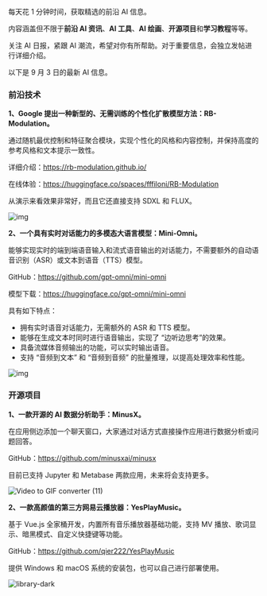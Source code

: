 每天花 1 分钟时间，获取精选的前沿 AI 信息。

内容涵盖但不限于**前沿 AI 资讯**、**AI 工具**、**AI 绘画**、**开源项目**和**学习教程**等等。

关注 AI 日报，紧跟 AI 潮流，希望对你有所帮助。对于重要信息，会独立发帖进行详细介绍。

以下是 9 月 3 日的最新 AI 信息。

### 前沿技术

**1、Google 提出一种新型的、无需训练的个性化扩散模型方法：RB-Modulation。**

通过随机最优控制和特征聚合模块，实现个性化的风格和内容控制，并保持高度的参考风格和文本提示一致性。

详细介绍：https://rb-modulation.github.io/

在线体验：https://huggingface.co/spaces/fffiloni/RB-Modulation

从演示来看效果非常好，而且它还直接支持 SDXL 和 FLUX。

![img](https://rb-modulation.github.io/data/web1.png)



**2、一个具有实时对话能力的多模态大语言模型：Mini-Omni。**

能够实现实时的端到端语音输入和流式语音输出的对话能力，不需要额外的自动语音识别（ASR）或文本到语音（TTS）模型。

GitHub：https://github.com/gpt-omni/mini-omni

模型下载：https://huggingface.co/gpt-omni/mini-omni

具有如下特点：

- 拥有实时语音对话能力，无需额外的 ASR 和 TTS 模型。
- 能够在生成文本时同时进行语音输出，实现了 “边听边思考”的效果。
- 具备流媒体音频输出的功能，可以实时输出语音。
- 支持 “音频到文本” 和 “音频到音频” 的批量推理，以提高处理效率和性能。

![img](https://cdn.jsdelivr.net/gh/freelander/oss@master/ai-daily/2024-09-03/frameworkv3.jpg)



### 开源项目

**1、一款开源的 AI 数据分析助手：MinusX。**

在应用侧边添加一个聊天窗口，大家通过对话方式直接操作应用进行数据分析或问题回答。

GitHub：https://github.com/minusxai/minusx

目前已支持 Jupyter 和 Metabase 两款应用，未来将会支持更多。

![Video to GIF converter (11)](https://cdn.jsdelivr.net/gh/freelander/oss@master/ai-daily/2024-09-03/Video%20to%20GIF%20converter%20(11).gif)

**2、一款高颜值的第三方网易云播放器：YesPlayMusic。**

基于 Vue.js 全家桶开发，内置所有音乐播放器基础功能，支持 MV 播放、歌词显示、暗黑模式、自定义快捷键等功能。

GitHub：https://github.com/qier222/YesPlayMusic

提供 Windows 和 macOS 系统的安装包，也可以自己进行部署使用。 

![library-dark](https://cdn.jsdelivr.net/gh/freelander/oss@master/ai-daily/2024-09-03/library-dark-20240903230912169.png)




